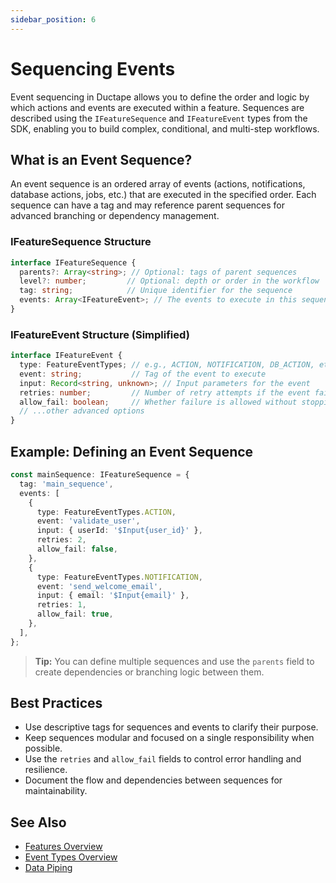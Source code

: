 ```yaml
---
sidebar_position: 6
---
```


# Sequencing Events

Event sequencing in Ductape allows you to define the order and logic by which actions and events are executed within a feature. Sequences are described using the `IFeatureSequence` and `IFeatureEvent` types from the SDK, enabling you to build complex, conditional, and multi-step workflows.

## What is an Event Sequence?

An event sequence is an ordered array of events (actions, notifications, database actions, jobs, etc.) that are executed in the specified order. Each sequence can have a tag and may reference parent sequences for advanced branching or dependency management.

### IFeatureSequence Structure

```typescript
interface IFeatureSequence {
  parents?: Array<string>; // Optional: tags of parent sequences
  level?: number;         // Optional: depth or order in the workflow
  tag: string;            // Unique identifier for the sequence
  events: Array<IFeatureEvent>; // The events to execute in this sequence
}
```

### IFeatureEvent Structure (Simplified)

```typescript
interface IFeatureEvent {
  type: FeatureEventTypes; // e.g., ACTION, NOTIFICATION, DB_ACTION, etc.
  event: string;           // Tag of the event to execute
  input: Record<string, unknown>; // Input parameters for the event
  retries: number;         // Number of retry attempts if the event fails
  allow_fail: boolean;     // Whether failure is allowed without stopping the sequence
  // ...other advanced options
}
```

## Example: Defining an Event Sequence

```typescript
const mainSequence: IFeatureSequence = {
  tag: 'main_sequence',
  events: [
    {
      type: FeatureEventTypes.ACTION,
      event: 'validate_user',
      input: { userId: '$Input{user_id}' },
      retries: 2,
      allow_fail: false,
    },
    {
      type: FeatureEventTypes.NOTIFICATION,
      event: 'send_welcome_email',
      input: { email: '$Input{email}' },
      retries: 1,
      allow_fail: true,
    },
  ],
};
```

> **Tip:** You can define multiple sequences and use the `parents` field to create dependencies or branching logic between them.

## Best Practices
- Use descriptive tags for sequences and events to clarify their purpose.
- Keep sequences modular and focused on a single responsibility when possible.
- Use the `retries` and `allow_fail` fields to control error handling and resilience.
- Document the flow and dependencies between sequences for maintainability.

## See Also
- [Features Overview](../../getting-started.md)
- [Event Types Overview](./event-types/)
- [Data Piping](./data-piping.md)


